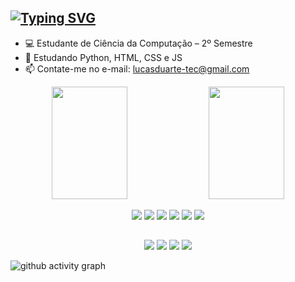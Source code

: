 ## [![Typing SVG](https://readme-typing-svg.demolab.com?font=Arial&weight=900&size=30&pause=2000&color=5499EB&vCenter=true&random=false&width=435&height=35&lines=Ol%C3%A1!+Eu+sou+Lucas+Duarte+%F0%9F%91%8B)](https://git.io/typing-svg)

- 💻 Estudante de Ciência da Computação – 2º Semestre
- 📖 Estudando Python, HTML, CSS e JS
- 📫 Contate-me no e-mail: lucasduarte-tec@gmail.com

<div align="center">
  <img width="49%" height="180px" src="https://github-readme-stats.vercel.app/api?username=duarte-tec&show_icons=true&theme=github_dark&hide_border=true&count_private=true" />
  <img width="49%" height="180px" src="https://github-readme-stats.vercel.app/api/top-langs/?username=duarte-tec&size_weight=0.5&count_weight=1.0&layout=compact&theme=github_dark&hide_border=true&count_private=true" />
  <p>
    <img src="https://img.shields.io/badge/python-5499EB?style=for-the-badge&logo=python&logoColor=ffdd54" target="_blank">
    <img src="https://img.shields.io/badge/html5-5499EB?style=for-the-badge&logo=html5&logoColor=white" target="_blank">
    <img src="https://img.shields.io/badge/css3-5499EB?style=for-the-badge&logo=css3&logoColor=white" target="_blank">
    <img src="https://img.shields.io/badge/javascript-5499EB?style=for-the-badge&logo=javascript&logoColor=%23F7DF1E" target="_blank">
    <img src="https://img.shields.io/badge/Windows-5499EB?style=for-the-badge&logo=windows&logoColor=white" target="_blank">
    <img src="https://img.shields.io/badge/Linux-5499EB?style=for-the-badge&logo=linux&logoColor=black" target="_blank">
  </p> 
</div>

  ##
<div style="display: inline_block" align="center">
  <p>
    <a href="https://twitter.com/SAMSEPlOL" target="_blank"><img src="https://img.shields.io/badge/Twitter-5499EB?style=for-the-badge&logo=twitter&logoColor=white" target="_blank"></a>
    <a href="https://discord.com/users/302771366124584960" target="_blank"><img src="https://img.shields.io/badge/Discord-5499EB?style=for-the-badge&logo=discord&logoColor=white" target="_blank"></a>
    <a href="mailto:lucasduarte-tec@gmail.com" target="_blank"><img src="https://img.shields.io/badge/-Gmail-5499EB?style=for-the-badge&logo=gmail&logoColor=white" target="_blank"></a>
      <a href="https://www.linkedin.com/in/lucasduartetec/" target="_blank"><img src="https://img.shields.io/badge/LinkedIn-5499EB?style=for-the-badge&logo=linkedin&logoColor=white" target="_blank"></a>
  </p> 
</div>

![github activity graph](https://github-readme-activity-graph.vercel.app/graph?username=duarte-tec&theme=react-dark&hide_border=true&color=5499EB&title_color=5499EB&line=5499EB&point=5499EB&)

